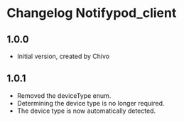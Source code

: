 # Changelog Notifypod_client

## 1.0.0

- Initial version, created by Chivo

## 1.0.1

- Removed the deviceType enum.
- Determining the device type is no longer required.
- The device type is now automatically detected.
